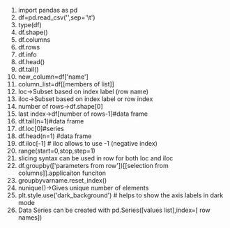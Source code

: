 1. import pandas as pd
1. df=pd.read_csv('',sep='\t') 
1. type(df)
1. df.shape()
1. df.columns
1. df.rows
1. df.info
1. df.head()
1. df.tail()
1. new_column=df['name']
1. column_list=df[[members of list]]
1. loc->Subset based on index label (row name)
1. iloc->Subset based on index label or row index
1. number of rows->df.shape[0]
1. last index->df[number of rows-1]#data frame
1. df.tail(n=1)#data frame
1. df.loc[0]#series 
1. df.head(n=1) #data frame
1. df.iloc[-1] # iloc allows to use -1 (negative index)
1. range(start=0,stop,step=1)                             
1. slicing syntax can be used in row for both loc and iloc
1. df.groupby(['parameters from row'])[[selection from columns]].applicaiton funciton
1. groupbyvarname.reset_index()
1. nunique()->Gives unique number of elements
1. plt.style.use('dark_background') # helps to show the axis labels in dark mode
1. Data Series can be created with pd.Series([values list],index=[ row names])
